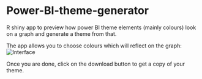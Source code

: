 # Power-BI-theme-generator
R shiny app to preview how power BI theme elements (mainly colours) look on a graph and generate a theme from that.

The app allows you to choose colours which will reflect on the graph:
![Interface](/images/interface.png)

Once you are done, click on the download button to get a copy of your theme.
